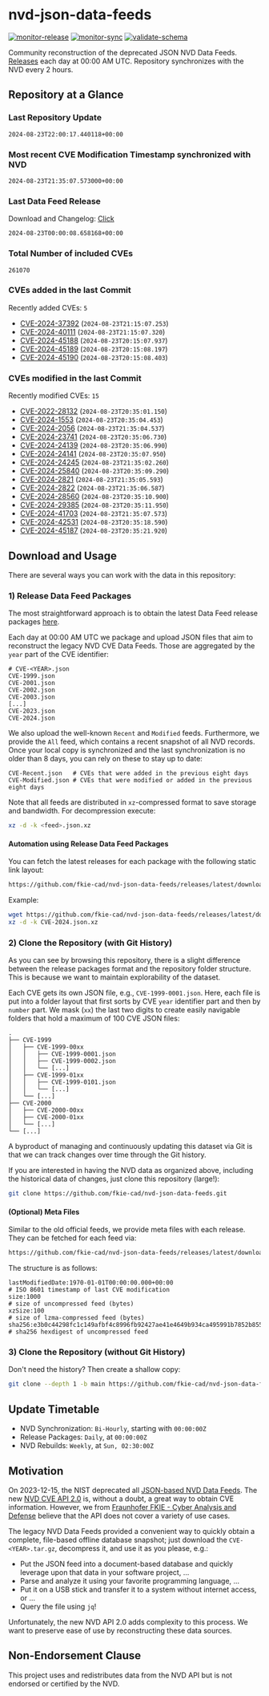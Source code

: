 # nvd-json-data-feeds

[![monitor-release](https://github.com/fkie-cad/nvd-json-data-feeds/actions/workflows/monitor_release.yml/badge.svg)](https://github.com/fkie-cad/nvd-json-data-feeds/actions/workflows/monitor_release.yml)
[![monitor-sync](https://github.com/fkie-cad/nvd-json-data-feeds/actions/workflows/monitor_sync.yml/badge.svg)](https://github.com/fkie-cad/nvd-json-data-feeds/actions/workflows/monitor_sync.yml)
[![validate-schema](https://github.com/fkie-cad/nvd-json-data-feeds/actions/workflows/validate_schema.yml/badge.svg)](https://github.com/fkie-cad/nvd-json-data-feeds/actions/workflows/validate_schema.yml)

Community reconstruction of the deprecated JSON NVD Data Feeds.
[Releases](https://github.com/fkie-cad/nvd-json-data-feeds/releases/latest) each day at 00:00 AM UTC.
Repository synchronizes with the NVD every 2 hours.

## Repository at a Glance

### Last Repository Update

```plain
2024-08-23T22:00:17.440118+00:00
```

### Most recent CVE Modification Timestamp synchronized with NVD

```plain
2024-08-23T21:35:07.573000+00:00
```

### Last Data Feed Release

Download and Changelog: [Click](https://github.com/fkie-cad/nvd-json-data-feeds/releases/latest)

```plain
2024-08-23T00:00:08.658168+00:00
```

### Total Number of included CVEs

```plain
261070
```

### CVEs added in the last Commit

Recently added CVEs: `5`

- [CVE-2024-37392](CVE-2024/CVE-2024-373xx/CVE-2024-37392.json) (`2024-08-23T21:15:07.253`)
- [CVE-2024-40111](CVE-2024/CVE-2024-401xx/CVE-2024-40111.json) (`2024-08-23T21:15:07.320`)
- [CVE-2024-45188](CVE-2024/CVE-2024-451xx/CVE-2024-45188.json) (`2024-08-23T20:15:07.937`)
- [CVE-2024-45189](CVE-2024/CVE-2024-451xx/CVE-2024-45189.json) (`2024-08-23T20:15:08.197`)
- [CVE-2024-45190](CVE-2024/CVE-2024-451xx/CVE-2024-45190.json) (`2024-08-23T20:15:08.403`)


### CVEs modified in the last Commit

Recently modified CVEs: `15`

- [CVE-2022-28132](CVE-2022/CVE-2022-281xx/CVE-2022-28132.json) (`2024-08-23T20:35:01.150`)
- [CVE-2024-1553](CVE-2024/CVE-2024-15xx/CVE-2024-1553.json) (`2024-08-23T20:35:04.453`)
- [CVE-2024-2056](CVE-2024/CVE-2024-20xx/CVE-2024-2056.json) (`2024-08-23T21:35:04.537`)
- [CVE-2024-23741](CVE-2024/CVE-2024-237xx/CVE-2024-23741.json) (`2024-08-23T20:35:06.730`)
- [CVE-2024-24139](CVE-2024/CVE-2024-241xx/CVE-2024-24139.json) (`2024-08-23T20:35:06.990`)
- [CVE-2024-24141](CVE-2024/CVE-2024-241xx/CVE-2024-24141.json) (`2024-08-23T20:35:07.950`)
- [CVE-2024-24245](CVE-2024/CVE-2024-242xx/CVE-2024-24245.json) (`2024-08-23T21:35:02.260`)
- [CVE-2024-25840](CVE-2024/CVE-2024-258xx/CVE-2024-25840.json) (`2024-08-23T20:35:09.290`)
- [CVE-2024-2821](CVE-2024/CVE-2024-28xx/CVE-2024-2821.json) (`2024-08-23T21:35:05.593`)
- [CVE-2024-2822](CVE-2024/CVE-2024-28xx/CVE-2024-2822.json) (`2024-08-23T21:35:06.587`)
- [CVE-2024-28560](CVE-2024/CVE-2024-285xx/CVE-2024-28560.json) (`2024-08-23T20:35:10.900`)
- [CVE-2024-29385](CVE-2024/CVE-2024-293xx/CVE-2024-29385.json) (`2024-08-23T20:35:11.950`)
- [CVE-2024-41703](CVE-2024/CVE-2024-417xx/CVE-2024-41703.json) (`2024-08-23T21:35:07.573`)
- [CVE-2024-42531](CVE-2024/CVE-2024-425xx/CVE-2024-42531.json) (`2024-08-23T20:35:18.590`)
- [CVE-2024-45187](CVE-2024/CVE-2024-451xx/CVE-2024-45187.json) (`2024-08-23T20:35:21.920`)


## Download and Usage

There are several ways you can work with the data in this repository:

### 1) Release Data Feed Packages

The most straightforward approach is to obtain the latest Data Feed release packages [here](https://github.com/fkie-cad/nvd-json-data-feeds/releases/latest).

Each day at 00:00 AM UTC we package and upload JSON files that aim to reconstruct the legacy NVD CVE Data Feeds.
Those are aggregated by the `year` part of the CVE identifier:

```
# CVE-<YEAR>.json
CVE-1999.json
CVE-2001.json
CVE-2002.json
CVE-2003.json
[...]
CVE-2023.json
CVE-2024.json
```

We also upload the well-known `Recent` and `Modified` feeds.
Furthermore, we provide the `All` feed, which contains a recent snapshot of all NVD records.
Once your local copy is synchronized and the last synchronization is no older than 8 days, you can rely on these to stay up to date:

```plain
CVE-Recent.json   # CVEs that were added in the previous eight days
CVE-Modified.json # CVEs that were modified or added in the previous eight days
```

Note that all feeds are distributed in `xz`-compressed format to save storage and bandwidth.
For decompression execute:

```sh
xz -d -k <feed>.json.xz
```

#### Automation using Release Data Feed Packages

You can fetch the latest releases for each package with the following static link layout:

```sh
https://github.com/fkie-cad/nvd-json-data-feeds/releases/latest/download/CVE-<YEAR>.json.xz
```

Example:

```sh
wget https://github.com/fkie-cad/nvd-json-data-feeds/releases/latest/download/CVE-2024.json.xz
xz -d -k CVE-2024.json.xz
```

### 2) Clone the Repository (with Git History)

As you can see by browsing this repository, there is a slight difference between the release packages format and the repository folder structure.
This is because we want to maintain explorability of the dataset.

Each CVE gets its own JSON file, e.g., `CVE-1999-0001.json`.
Here, each file is put into a folder layout that first sorts by CVE `year` identifier part and then by `number` part.
We mask (`xx`) the last two digits to create easily navigable folders that hold a maximum of 100 CVE JSON files:

```plain
.
├── CVE-1999
│   ├── CVE-1999-00xx
│   │   ├── CVE-1999-0001.json
│   │   ├── CVE-1999-0002.json
│   │   └── [...]
│   ├── CVE-1999-01xx
│   │   ├── CVE-1999-0101.json
│   │   └── [...]
│   └── [...]
├── CVE-2000
│   ├── CVE-2000-00xx
│   ├── CVE-2000-01xx
│   └── [...]
└── [...]
```

A byproduct of managing and continuously updating this dataset via Git is that we can track changes over time through the Git history.

If you are interested in having the NVD data as organized above, including the historical data of changes, just clone this repository (large!):

```sh
git clone https://github.com/fkie-cad/nvd-json-data-feeds.git
```

#### (Optional) Meta Files

Similar to the old official feeds, we provide meta files with each release. They can be fetched for each feed via:

```sh
https://github.com/fkie-cad/nvd-json-data-feeds/releases/latest/download/CVE-<YEAR>.meta
```

The structure is as follows:

```plain
lastModifiedDate:1970-01-01T00:00:00.000+00:00                          # ISO 8601 timestamp of last CVE modification
size:1000                                                               # size of uncompressed feed (bytes)
xzSize:100                                                              # size of lzma-compressed feed (bytes)
sha256:e3b0c44298fc1c149afbf4c8996fb92427ae41e4649b934ca495991b7852b855 # sha256 hexdigest of uncompressed feed
```

### 3) Clone the Repository (without Git History)

Don't need the history? Then create a shallow copy:

```sh
git clone --depth 1 -b main https://github.com/fkie-cad/nvd-json-data-feeds.git
```


## Update Timetable

* NVD Synchronization: `Bi-Hourly`, starting with `00:00:00Z`
* Release Packages: `Daily`, at `00:00:00Z`
* NVD Rebuilds: `Weekly`, at `Sun, 02:30:00Z`


## Motivation

On 2023-12-15, the NIST deprecated all [JSON-based NVD Data Feeds](https://nvd.nist.gov/vuln/data-feeds#divRetirementBanner-1).
The new [NVD CVE API 2.0](https://nvd.nist.gov/developers/vulnerabilities) is, without a doubt, a great way to obtain CVE information.
However, we from [Fraunhofer FKIE - Cyber Analysis and Defense](https://www.fkie.fraunhofer.de/en/departments/cad.html) believe that the API does not cover a variety of use cases.

The legacy NVD Data Feeds provided a convenient way to quickly obtain a complete, file-based offline database snapshot; just download the `CVE-<YEAR>.tar.gz`, decompress it, and use it as you please, e.g.:

- Put the JSON feed into a document-based database and quickly leverage upon that data in your software project, ...
- Parse and analyze it using your favorite programming language, ...
- Put it on a USB stick and transfer it to a system without internet access, or ...
- Query the file using `jq`!

Unfortunately, the new NVD API 2.0 adds complexity to this process.
We want to preserve ease of use by reconstructing these data sources.

## Non-Endorsement Clause

This project uses and redistributes data from the NVD API but is not endorsed or certified by the NVD.